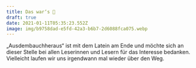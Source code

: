 ```yaml
---
title: Das war‘s 🎈
draft: true
date: 2021-01-11T05:35:23.552Z
image: img/b9758dad-e5fd-42a3-b6b7-2d6088fca075.webp
---
```

„Ausdembauchheraus“ ist mit dem Latein am Ende und möchte sich an dieser Stelle bei allen Leserinnen und Lesern für das Interesse bedanken. Vielleicht laufen wir uns irgendwann mal wieder über den Weg.